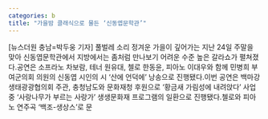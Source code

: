 ```yaml
---
categories: b
title: "가을밤 클래식으로 물든 ‘신동엽문학관’"
---
```

[뉴스더원 충남=박두웅 기자] 풀벌레 소리 정겨운 가을이 깊어가는 지난 24일 주말을 맞아 신동엽문학관에서 지방에서는 좀처럼 만나보기 어려운 수준 높은 갈라쇼가 펼쳐졌다.공연은 소프라노 차보람, 테너 원유대, 첼로 한동윤, 피아노 이대우와 함께 민병희 부여군의회 의원의 신동엽 시인의 시 ‘산에 언덕에’ 낭송으로 진행됐다.이번 공연은 백마강생태광광협의회 주관, 충청남도와 문화재청 후원으로 ‘황금새 가림성에 내려앉다’ 사업 중 ‘사랑나무가 부르는 사랑가’ 생생문화재 프로그램의 일환으로 진행됐다.첼로와 피아노 연주곡 ‘백조-생상스’로 문